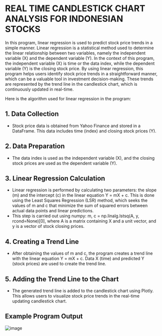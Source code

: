 # REAL TIME CANDLESTICK CHART ANALYSIS FOR INDONESIAN STOCKS

In this program, linear regression is used to predict stock price trends in a simple manner. Linear regression is a statistical method used to determine the linear relationship between two variables, namely the independent variable (X) and the dependent variable (Y). In the context of this program, the independent variable (X) is time or the data index, while the dependent variable (Y) is the closing stock price. By using linear regression, this program helps users identify stock price trends in a straightforward manner, which can be a valuable tool in investment decision-making. These trends are represented by the trend line in the candlestick chart, which is continuously updated in real-time.

Here is the algorithm used for linear regression in the program:
## 1. Data Collection
   - Stock price data is obtained from Yahoo Finance and stored in a DataFrame. This data includes time (index) and closing stock prices (Y).
## 2. Data Preparation
   - The data index is used as the independent variable (X), and the closing stock prices are used as the dependent variable (Y).
## 3. Linear Regression Calculation
   - Linear regression is performed by calculating two parameters: the slope (m) and the intercept (c) in the linear equation Y = mX + c. This is done using the Least Squares Regression (LSR) method, which seeks the values of m and c that minimize the sum of squared errors between actual data points and linear predictions.
   - This step is carried out using numpy: m, c = np.linalg.lstsq(A, y, rcond=None)[0], where A is a matrix containing X and a unit vector, and y is a vector of stock closing prices.
## 4. Creating a Trend Line
   - After obtaining the values of m and c, the program creates a trend line with the linear equation Y = mX + c. Data X (time) and predicted Y (stock prices) are used to create the trend line.
## 5. Adding the Trend Line to the Chart
   - The generated trend line is added to the candlestick chart using Plotly. This allows users to visualize stock price trends in the real-time updating candlestick chart.

## Example Program Output
![image](https://github.com/yosefkr123/Real-time-Candlestick-Chart-Analysis-for-Indonesian-Stocks/assets/145518481/80820d02-50d0-4c07-880b-857d673730f3)
